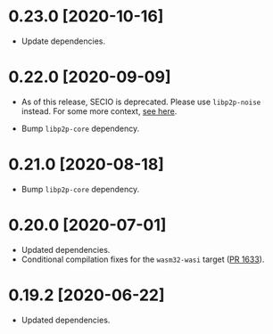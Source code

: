 # 0.23.0 [2020-10-16]

- Update dependencies.

# 0.22.0 [2020-09-09]

- As of this release, SECIO is deprecated. Please use `libp2p-noise` instead.
  For some more context, [see here](https://blog.ipfs.io/2020-08-07-deprecating-secio/).

- Bump `libp2p-core` dependency.

# 0.21.0 [2020-08-18]

- Bump `libp2p-core` dependency.

# 0.20.0 [2020-07-01]

- Updated dependencies.
- Conditional compilation fixes for the `wasm32-wasi` target
  ([PR 1633](https://github.com/libp2p/rust-libp2p/pull/1633)).

# 0.19.2 [2020-06-22]

- Updated dependencies.
